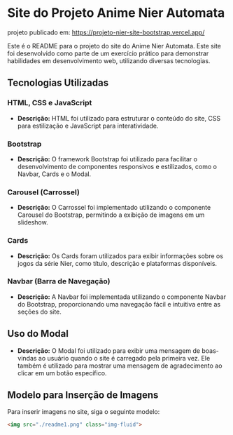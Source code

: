 # Site do Projeto Anime Nier Automata
projeto publicado em: https://projeto-nier-site-bootstrap.vercel.app/

Este é o README para o projeto do site do Anime Nier Automata. Este site foi desenvolvido como parte de um exercício prático para demonstrar habilidades em desenvolvimento web, utilizando diversas tecnologias.

## Tecnologias Utilizadas

### HTML, CSS e JavaScript
- **Descrição:** HTML foi utilizado para estruturar o conteúdo do site, CSS para estilização e JavaScript para interatividade.
  
### Bootstrap
- **Descrição:** O framework Bootstrap foi utilizado para facilitar o desenvolvimento de componentes responsivos e estilizados, como o Navbar, Cards e o Modal.

### Carousel (Carrossel)
- **Descrição:** O Carrossel foi implementado utilizando o componente Carousel do Bootstrap, permitindo a exibição de imagens em um slideshow.

### Cards
- **Descrição:** Os Cards foram utilizados para exibir informações sobre os jogos da série Nier, como título, descrição e plataformas disponíveis.

### Navbar (Barra de Navegação)
- **Descrição:** A Navbar foi implementada utilizando o componente Navbar do Bootstrap, proporcionando uma navegação fácil e intuitiva entre as seções do site.

## Uso do Modal
- **Descrição:** O Modal foi utilizado para exibir uma mensagem de boas-vindas ao usuário quando o site é carregado pela primeira vez. Ele também é utilizado para mostrar uma mensagem de agradecimento ao clicar em um botão específico.

## Modelo para Inserção de Imagens

Para inserir imagens no site, siga o seguinte modelo:

```html
<img src="./readme1.png" class="img-fluid">
